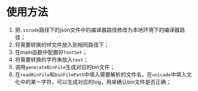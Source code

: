 # 使用方法

1. 把`.vscode`路径下的json文件中的编译器路径修改为本地环境下的编译器路径；
2. 将需要转换的ttf文件放入到相同路径下；
3. 在main函数中配置好`fontSet`；
4. 将需要转换的字符串放入`text`；
5. 调用`generateBinFile`生成对应的bin文件；
6. 在`readBinFile`和`binFilePath`中填入需要解析的文件名，在`unicode`中填入文化中的某一字符，可以生成对应的log，用来确认bin文件是否正确；
